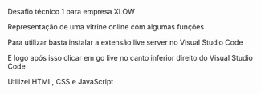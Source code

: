 Desafio técnico 1 para empresa XLOW

Representação de uma vitrine online com algumas funções

Para utilizar basta instalar a extensão live server no Visual Studio Code 

E logo após isso clicar em go live no canto inferior direito do Visual Studio Code

Utilizei HTML, CSS e JavaScript

